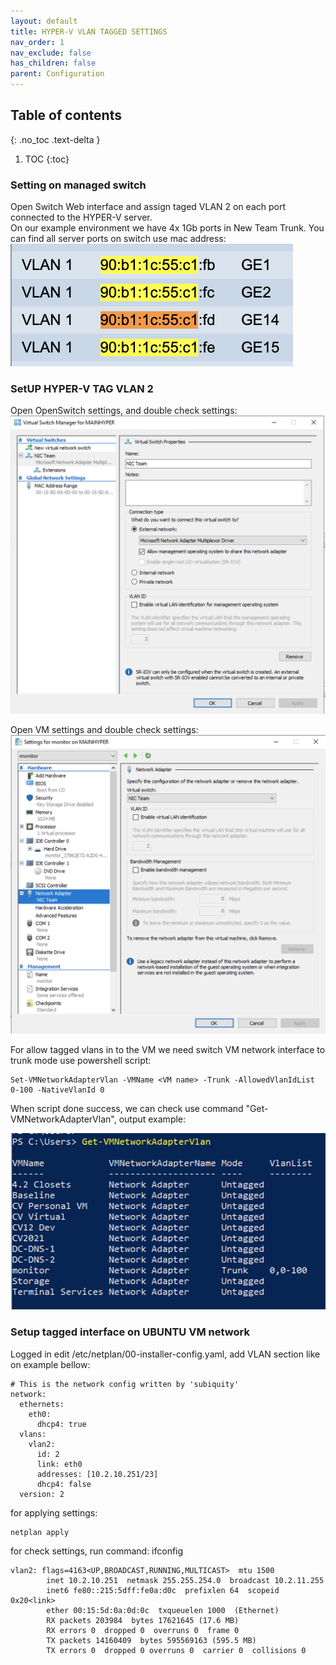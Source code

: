 ```yaml
---
layout: default
title: HYPER-V VLAN TAGGED SETTINGS
nav_order: 1
nav_exclude: false
has_children: false
parent: Configuration
---
```

## Table of contents
{: .no_toc .text-delta }

1. TOC 
{:toc}
   
### Setting on managed switch 
Open Switch Web interface and assign taged VLAN 2 on each port connected to the HYPER-V server.  
On our example environment we have 4x 1Gb ports in New Team Trunk. 
You can find all server ports on switch use mac address:   
![](images/How-To-Use-VLAN-ON-VMs-01.png)

### SetUP HYPER-V TAG VLAN 2


Open OpenSwitch settings, and double check settings:
![](images/How-To-Use-VLAN-ON-VMs-02.png)

Open VM settings and double check settings:
![](images/How-To-Use-VLAN-ON-VMs-03.png)

For allow tagged vlans in to the VM we need switch VM network interface to trunk mode use powershell script:  

```
Set-VMNetworkAdapterVlan -VMName <VM name> -Trunk -AllowedVlanIdList 0-100 -NativeVlanId 0
```

When script done success, we can check use command "Get-VMNetworkAdapterVlan", output example:

![](images/How-To-Use-VLAN-ON-VMs-04.png)  

### Setup tagged interface on UBUNTU VM network  
Logged in 
edit /etc/netplan/00-installer-config.yaml, add VLAN section like on example bellow:  
```
# This is the network config written by 'subiquity'
network:
  ethernets:
    eth0:
      dhcp4: true
  vlans:
    vlan2:
      id: 2
      link: eth0
      addresses: [10.2.10.251/23]
      dhcp4: false
  version: 2
```
for applying settings:   
```
netplan apply  
```

for check settings, run command: ifconfig  
```
vlan2: flags=4163<UP,BROADCAST,RUNNING,MULTICAST>  mtu 1500
        inet 10.2.10.251  netmask 255.255.254.0  broadcast 10.2.11.255
        inet6 fe80::215:5dff:fe0a:d0c  prefixlen 64  scopeid 0x20<link>
        ether 00:15:5d:0a:0d:0c  txqueuelen 1000  (Ethernet)
        RX packets 203984  bytes 17621645 (17.6 MB)
        RX errors 0  dropped 0  overruns 0  frame 0
        TX packets 14160409  bytes 595569163 (595.5 MB)
        TX errors 0  dropped 0 overruns 0  carrier 0  collisions 0
```